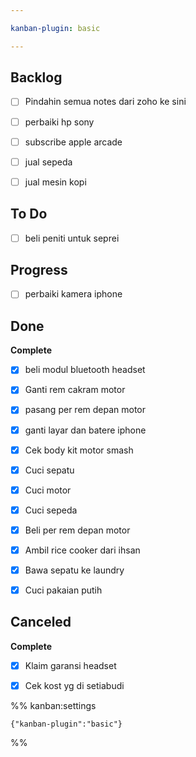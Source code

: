 ```yaml
---

kanban-plugin: basic

---
```


## Backlog

- [ ] Pindahin semua notes dari zoho ke sini
- [ ] perbaiki hp sony
- [ ] subscribe apple arcade
- [ ] jual sepeda
- [ ] jual mesin kopi


## To Do

- [ ] beli peniti untuk seprei


## Progress

- [ ] perbaiki kamera iphone


## Done

**Complete**
- [x] beli modul bluetooth headset
- [x] Ganti rem cakram motor
- [x] pasang per rem depan motor
- [x] ganti layar dan batere iphone
- [x] Cek body kit motor smash
- [x] Cuci sepatu
- [x] Cuci motor
- [x] Cuci sepeda
- [x] Beli per rem depan motor
- [x] Ambil rice cooker dari ihsan
- [x] Bawa sepatu ke laundry
- [x] Cuci pakaian putih


## Canceled

**Complete**
- [x] Klaim garansi headset
- [x] Cek kost yg di setiabudi




%% kanban:settings
```
{"kanban-plugin":"basic"}
```
%%
